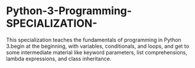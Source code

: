 # Python-3-Programming-SPECIALIZATION-
This specialization teaches the fundamentals of programming in Python 3.begin at the beginning, with variables, conditionals, and loops, and get to some intermediate material like keyword parameters, list comprehensions, lambda expressions, and class inheritance.
